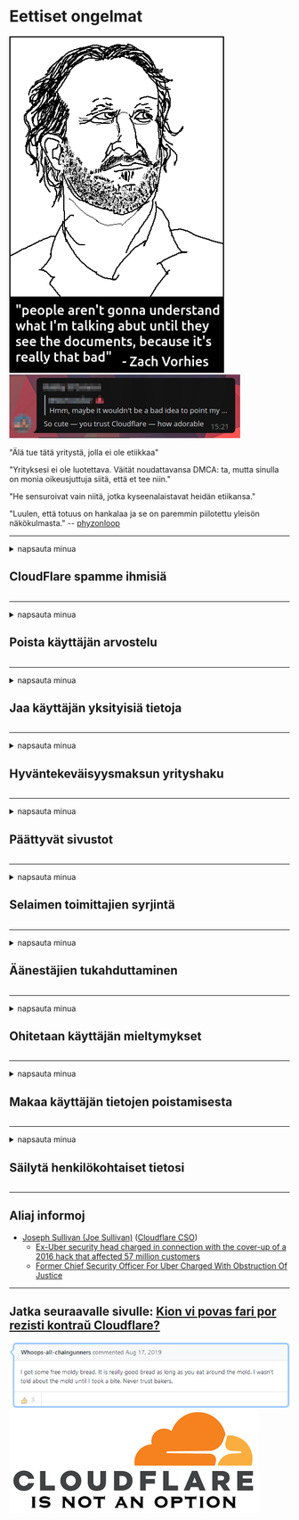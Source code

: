 # Eettiset ongelmat

![](../image/itsreallythatbad.jpg)
![](../image/telegram/c81238387627b4bfd3dcd60f56d41626.jpg)

"Älä tue tätä yritystä, jolla ei ole etiikkaa"

"Yrityksesi ei ole luotettava. Väität noudattavansa DMCA: ta, mutta sinulla on monia oikeusjuttuja siitä, että et tee niin."

"He sensuroivat vain niitä, jotka kyseenalaistavat heidän etiikansa."

"Luulen, että totuus on hankalaa ja se on paremmin piilotettu yleisön näkökulmasta."  -- [phyzonloop](https://twitter.com/phyzonloop)


---


<details>
<summary>napsauta minua

## CloudFlare spamme ihmisiä
</summary>


Cloudflare lähettää roskapostia muille kuin Cloudflare-käyttäjille.

- Lähetä sähköpostia vain valitsemille tilaajille
- Kun käyttäjä sanoo "lopettaa", lopeta sähköpostien lähettäminen

Se on niin yksinkertaista. Mutta Cloudflare ei välitä.
Cloudflare sanoi, että heidän palvelunsa avulla voidaan estää kaikki roskapostittajat tai hyökkääjät.
Kuinka voimme pysäyttää Cloudflaren aktivoimatta Cloudflare-ohjelmaa?


| 🖼 | 🖼 |
| --- | --- |
| ![](../image/cfspam01.jpg) | ![](../image/cfspam03.jpg) |
| ![](../image/cfspam02.jpg) | ![](../image/cfspambrittany.jpg)<br>![](../image/cfspamtwtr.jpg) |

</details>

---

<details>
<summary>napsauta minua

## Poista käyttäjän arvostelu
</summary>


Cloudflare sensuroi negatiivisia arvosteluja.
Jos lähetät Cloudflaren vastaisen tekstin Twitterissä, sinulla on mahdollisuus saada vastaus Cloudflaren työntekijältä "Ei, se ei ole" -viestillä.
Jos lähetät kielteisen arvostelun mihin tahansa tarkistussivustoon, he yrittävät sensuroida sen.


| 🖼 | 🖼 |
| --- | --- |
| ![](../image/cfcenrev_01.jpg)<br>![](../image/cfcenrev_02.jpg) | ![](../image/cfcenrev_03.jpg) |

</details>

---

<details>
<summary>napsauta minua

## Jaa käyttäjän yksityisiä tietoja
</summary>


Pilvipalolla on valtava häirintäongelma.
Cloudflare jakaa henkilökohtaisia ​​tietoja niistä, jotka valittavat isännöimistä sivustoista.
Joskus he pyytävät sinua antamaan todellisen henkilöllisyytesi.
Jos et halua häiritä, pahoinpidelä, hieroa tai tappaa, sinun on parasta pysyä poissa Cloudflared-verkkosivustoista.


| 🖼 | 🖼 |
| --- | --- |
| ![](../image/cfdox_what.jpg) | ![](../image/cfdox_swat.jpg) |
| ![](../image/cfdox_kill.jpg) | ![](../image/cfdox_threat.jpg) |
| ![](../image/cfdox_dox.jpg) | ![](../image/cfdox_ex1.jpg)<br>![](../image/cfdox_ex2.jpg) |

</details>

---

<details>
<summary>napsauta minua

## Hyväntekeväisyysmaksun yrityshaku
</summary>


CloudFlare pyytää hyväntekeväisyyttä.
On melko kauhistuttavaa, että amerikkalainen yritys pyytää hyväntekeväisyyttä voittoa tavoittelemattomien organisaatioiden rinnalla, joilla on hyvät syyt.
Jos haluat estää ihmisiä tai tuhlata muiden ihmisten aikaa, kannattaa tilata pizzat Cloudflaren työntekijöille.


![](../image/cfdonate.jpg)

</details>

---

<details>
<summary>napsauta minua

## Päättyvät sivustot
</summary>


Mitä teet, jos sivustosi sammuu yhtäkkiä?
On ilmoitettu, että Cloudflare poistaa käyttäjän määritykset tai lopettaa palvelun ilman varoitusta, hiljaa.
Ehdotamme sinun löytää parempi tarjoaja.

![](../image/cftmnt.jpg)

</details>

---

<details>
<summary>napsauta minua

## Selaimen toimittajien syrjintä
</summary>


CloudFlare antaa etusijan kohtelussa Firefoxia käyttäville, kun taas Tor-selaimen käyttäjille, jotka eivät ole Tor-selainta, tapahtuu vihamielistä kohtelua.
Tor-käyttäjät, jotka kieltäytyvät perustellusti kieltäytymästä ilmaisen javascriptin toteuttamisesta, saavat myös vihamielisen kohtelun.
Tämä käyttöoikeuksien epätasa-arvo on verkon neutraalisuuden väärinkäyttö ja vallan väärinkäyttö.

![](../image/browdifftbcx.gif)

- Vasen: Tor-selain, oikea: Chrome. Sama IP-osoite.

![](../image/browserdiff.jpg)

- Vasen: Tor-selaimen JavaScripti poistettu käytöstä, eväste käytössä
- Oikealla: Chrome Javascript käytössä, eväste poistettu käytöstä

![](../image/cfsiryoublocked.jpg)

- QuteBrowser (alaselain) ilman Tor (Clearnet IP)

| ***Selain*** | ***Hoito*** |
| --- | --- |
| Tor Browser (Javascript käytössä) | pääsy sallittu |
| Firefox (Javascript käytössä) | pääsy heikentynyt |
| Chromium (Javascript käytössä) | pääsy heikentynyt |
| Chromium or Firefox (Javascript poistettu käytöstä) | pääsy evätty |
| Chromium or Firefox (Eväste on poistettu käytöstä) | pääsy evätty |
| QuteBrowser | pääsy evätty |
| lynx | pääsy evätty |
| w3m | pääsy evätty |
| wget | pääsy evätty |


Miksi et käytä äänipainiketta helpon haasteen ratkaisemiseksi?

Kyllä, äänipainike on, mutta se ei aina toimi Torilla.
Saat tämän viestin, kun napsautat sitä:

```
Yritä myöhemmin uudelleen
Tietokoneesi tai verkkoasi voi lähettää automatisoituja kyselyjä.
Käyttäjien suojelemiseksi emme voi käsitellä pyyntöäsi nyt.
Lisätietoja on ohjepalvelumme
```

</details>

---

<details>
<summary>napsauta minua

## Äänestäjien tukahduttaminen
</summary>


Yhdysvaltain osavaltioiden äänestäjät ilmoittavat äänestävänsä viime kädessä asuinvaltionsa valtiosihteerin verkkosivuston kautta.
Republikaanien kontrolloimat valtiosihteeristön toimistot harjoittavat äänestäjien tukahduttamista asettamalla valtiosihteerin verkkosivuston pilvipalvelun kautta.
Cloudflaren vihamielinen kohtelu Tor-käyttäjille, sen MITM-asema keskitetynä globaalina valvontapisteenä ja sen vahingollinen rooli tekevät mahdollisille äänestäjille vastahakoisen rekisteröinnin.
Varsinkin liberaalit omaksuvat yksityisyyden.
Äänestäjien rekisteröintilomakkeet keräävät arkaluontoisia tietoja äänestäjän poliittisesta taipumuksesta, henkilökohtaisesta fyysisestä osoitteesta, sosiaaliturvatunnuksesta ja syntymäajasta.
Suurin osa valtioista asettaa vain osan näistä tiedoista julkisesti saataville, mutta Cloudflare näkee kaikki nämä tiedot, kun joku ilmoittautuu äänestämään.

Huomaa, että paperirekisteröinti ei kiertä Cloudflare-ohjelmaa, koska valtiosihteeristön työntekijöiden työntekijät käyttävät todennäköisesti Cloudflare-verkkosivustoa tietojen syöttämiseen.

| 🖼 | 🖼 |
| --- | --- |
| ![](../image/cfvotm_01.jpg) | ![](../image/cfvotm_02.jpg) |

- Change.org on kuuluisa verkkosivusto keräämään ääniä ja ryhtymään toimiin.
“kaikkialla ihmiset käynnistävät kampanjoita, saavat tukijoita ja työskentelevät päätöksentekijöiden kanssa ratkaisujen löytämiseksi.”
Valitettavasti monet ihmiset eivät voi nähdä muutosta.org ollenkaan Cloudflaren aggressiivisen suodattimen takia.
Heitä estetään allekirjoittamasta vetoomusta, jolloin heidät poistetaan demokraattisesta prosessista.
Muiden ei pilvitetyn alustan, kuten OpenPetition, käyttö auttaa korjaamaan ongelman.

| 🖼 | 🖼 |
| --- | --- |
| ![](../image/changeorgasn.jpg) | ![](../image/changeorgtor.jpg) |

- Cloudflaren "Ateenan projekti" tarjoaa ilmaisen yritystason suojauksen valtion ja paikallisten vaalien verkkosivustoille.
He sanoivat, että "heidän vaalipiirinsä voivat käyttää vaalia koskevia tietoja ja äänestäjien rekisteröintiä", mutta tämä on valhe, koska monet ihmiset eivät vain pysty selaamaan sivustoa ollenkaan.

</details>

---

<details>
<summary>napsauta minua

## Ohitetaan käyttäjän mieltymykset
</summary>


Jos hylkäät jotain, luulet, että et saa siitä sähköpostia.
Cloudflare ohittaa käyttäjän mieltymykset ja jakaa tietoja ulkopuolisten yritysten kanssa ilman asiakkaan suostumusta.
Jos käytät heidän ilmaista pakettiaan, he lähettävät joskus sähköpostia sinulle, jossa he pyytävät ostamaan kuukausitilauksen.

![](../image/cfviopl_tp.jpg)

</details>

---

<details>
<summary>napsauta minua

## Makaa käyttäjän tietojen poistamisesta
</summary>


Tämän entisen pilvipalveluasiakkaan blogin mukaan Cloudflare valehtelee tilien poistamisesta.
Nykyään monet yritykset pitävät tietosi sen jälkeen, kun olet sulkenut tai poistanut tilisi.
Suurin osa hyvistä yrityksistä mainitsee sen tietosuojakäytännössään.
Pilvipallo? Ei.

```
2019-08-05 CloudFlare lähetti minulle vahvistuksen siitä, että he olivat poistaneet tilini.
2019-10-02 Sain sähköpostin CloudFlarelta "koska olen asiakas"
```

Cloudflare ei tiennyt sanasta "poista".
Jos se todella poistetaan, miksi entinen asiakas sai sähköpostin?
Hän mainitsi myös, että Cloudflaren tietosuojakäytännössä ei mainita sitä.

```
Heidän uudessa tietosuojakäytännössään ei mainita tietojen säilyttämistä vuodeksi.
```

![](../image/cfviopl_notdel.jpg)

Kuinka voit luottaa Cloudflareen, jos heidän tietosuojakäytäntönsä on LIE?

</details>

---

<details>
<summary>napsauta minua

## Säilytä henkilökohtaiset tietosi
</summary>


Cloudflare-tilin poistaminen on vaikeaa tasoa.

```
Lähetä tukilippu "Tili" -luokan avulla,
ja pyydä tilin poistamista viestin rungosta.
Tilissäsi ei saa olla verkkotunnuksia tai luottokortteja, ennen kuin pyydät poistoa.
```

Saat tämän vahvistusviestin.

![](../image/cf_deleteandkeep.jpg)

"Olemme alkaneet käsitellä poistopyyntöäsi", mutta "Jatkamme henkilökohtaisten tietojen tallentamista".

Voitko "luottaa" tähän?

</details>

---

## Aliaj informoj

- [Joseph Sullivan (Joe Sullivan)](../cloudflare_inc/cloudflare_members.md) ([Cloudflare CSO](https://twitter.com/eastdakota/status/1296522269313785862))
  - [Ex-Uber security head charged in connection with the cover-up of a 2016 hack that affected 57 million customers](https://www.businessinsider.com/uber-data-hack-security-head-joe-sullivan-charged-cover-up-2020-8)
  - [Former Chief Security Officer For Uber Charged With Obstruction Of Justice](https://www.justice.gov/usao-ndca/pr/former-chief-security-officer-uber-charged-obstruction-justice)


---

## Jatka seuraavalle sivulle:   [Kion vi povas fari por rezisti kontraŭ Cloudflare?](fi.action.md)

![](../image/freemoldybread.jpg)
![](../image/cfisnotanoption.jpg)
